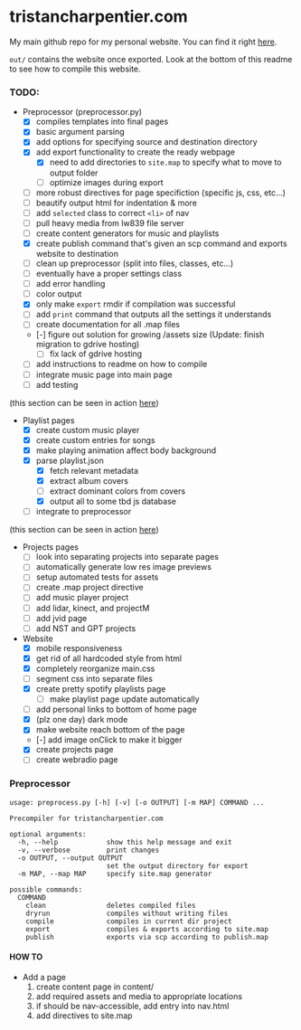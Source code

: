 # tristancharpentier.com

My main github repo for my personal website. You can find it right [here](https://tristancharpentier.com).

`out/` contains the website once exported.
Look at the bottom of this readme to see how to compile this website.

### TODO:

* Preprocessor (preprocessor.py)
  - [x] compiles templates into final pages
  - [X] basic argument parsing
  - [X] add options for specifying source and destination directory
  - [X] add export functionality to create the ready webpage
    - [X] need to add directories to `site.map` to specify what to move to output folder
    - [ ] optimize images during export
  - [ ] more robust directives for page specifiction (specific js, css, etc...)
  - [ ] beautify output html for indentation & more
  - [ ] add `selected` class to correct `<li>` of nav
  - [ ] pull heavy media from lw839 file server
  - [ ] create content generators for music and playlists
  - [X] create publish command that's given an scp command and exports website to destination
  - [ ] clean up preprocessor (split into files, classes, etc...)
  - [ ] eventually have a proper settings class
  - [ ] add error handling
  - [ ] color output
  - [X] only make `export` rmdir if compilation was successful
  - [ ] add `print` command that outputs all the settings it understands
  - [ ] create documentation for all .map files
  - [-] figure out solution for growing /assets size (Update: finish migration to gdrive hosting)
    - [ ] fix lack of gdrive hosting
  - [ ] add instructions to readme on how to compile
  - [ ] integrate music page into main page
  - [ ] add testing

(this section can be seen in action [here](https://tristancharpentier.com/test/exp6))
* Playlist pages
  - [X] create custom music player
  - [X] create custom entries for songs
  - [X] make playing animation affect body background
  - [X] parse playlist.json
    - [X] fetch relevant metadata
    - [X] extract album covers
    - [ ] extract dominant colors from covers
    - [X] output all to some tbd js database
  - [ ] integrate to preprocessor

(this section can be seen in action [here](https://tristancharpentier.com/test/projects.html))
* Projects pages
  - [ ] look into separating projects into separate pages
  - [ ] automatically generate low res image previews
  - [ ] setup automated tests for assets
  - [ ] create .map project directive 
  - [ ] add music player project
  - [ ] add lidar, kinect, and projectM
  - [ ] add jvid page
  - [ ] add NST and GPT projects

* Website
  - [X] mobile responsiveness
  - [X] get rid of all hardcoded style from html
  - [X] completely reorganize main.css
  - [ ] segment css into separate files
  - [X] create pretty spotify playlists page
    - [ ] make playlist page update automatically
  - [ ] add personal links to bottom of home page
  - [X] (plz one day) dark mode
  - [X] make website reach bottom of the page
  - [-] add image onClick to make it bigger
  - [X] create projects page
  - [ ] create webradio page

### Preprocessor
```
usage: preprocess.py [-h] [-v] [-o OUTPUT] [-m MAP] COMMAND ...

Precompiler for tristancharpentier.com

optional arguments:
  -h, --help            show this help message and exit
  -v, --verbose         print changes
  -o OUTPUT, --output OUTPUT
                        set the output directory for export
  -m MAP, --map MAP     specify site.map generator

possible commands:
  COMMAND
    clean               deletes compiled files
    dryrun              compiles without writing files
    compile             compiles in current dir project
    export              compiles & exports according to site.map
    publish             exports via scp according to publish.map
```

#### HOW TO
* Add a page
  1. create content page in content/
  2. add required assets and media to appropriate locations
  3. if should be nav-accessible, add entry into nav.html
  4. add directives to site.map